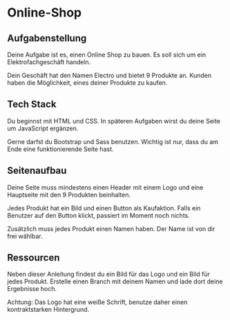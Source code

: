 # Online-Shop

## Aufgabenstellung
Deine Aufgabe ist es, einen Online Shop zu bauen. Es soll sich um ein Elektrofachgeschäft handeln.

Dein Geschäft hat den Namen Electro und bietet 9 Produkte an. Kunden haben die Möglichkeit, eines deiner Produkte zu kaufen.

## Tech Stack
Du beginnst mit HTML und CSS. In späteren Aufgaben wirst du deine Seite um JavaScript ergänzen.

Gerne darfst du Bootstrap und Sass benutzen. Wichtig ist nur, dass du am Ende eine funktionierende Seite hast.

## Seitenaufbau
Deine Seite muss mindestens einen Header mit einem Logo und eine Hauptseite mit den 9 Produkten beinhalten.

Jedes Produkt hat ein Bild und einen Button als Kaufaktion. Falls ein Benutzer auf den Button klickt, passiert im Moment noch nichts.

Zusätzlich muss jedes Produkt einen Namen haben. Der Name ist von dir frei wählbar.

## Ressourcen
Neben dieser Anleitung findest du ein Bild für das Logo und ein Bild für jedes Produkt. Erstelle einen Branch mit deinem Namen und lade dort deine Ergebnisse hoch.

Achtung: Das Logo hat eine weiße Schrift, benutze daher einen kontraktstarken Hintergrund.
